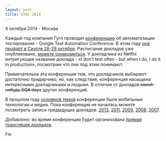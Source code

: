 ```yaml
---
layout: post
title: GTAC 2014
---
```


<p class="meta">4 октября 2014 - Москва</p>

Каждый год компания Гугл проводит [конференцию](https://developers.google.com/google-test-automation-conference/)
об автоматизации тестирования - Google Test Automation Conference.
В этом году [она пройдёт в Сиэтле 28-29 октября](https://developers.google.com/google-test-automation-conference/2014/).
Расписание докладов уже опубликовано, [можете ознакомиться](https://developers.google.com/google-test-automation-conference/2014/schedule).
У докладчика из Netflix интригующее название доклада -
«I don't test often - but when I do, I do it in production»,
посмотрим что они под этим понимают.

Примечательна эта конференция тем, что докладчиков выбирают достаточно придирчиво,
но, как следствие, конференция насыщена интересными докладчиками и людьми.
В отличие от докладов <s>какой-нибудь SQA days</s> других конференций.

В прошлом году [основной темой](https://developers.google.com/google-test-automation-conference/2014/)
конференции были мобильные технологии и медиа. Пока конференция не началась можете
посмотреть записи предыдущих докладов: [2013](https://developers.google.com/google-test-automation-conference/2013/presentations), [2011](http://www.youtube.com/watch?v=X1jWe5rOu3g&list=ECBB2CAFDDBD7B7265),
[2009](http://sites.gtac.biz/gtac09/abstract-bios/presentations/gtac-slides), [2008](http://www.youtube.com/results?search_query=GTAC+2008), [2007](http://www.youtube.com/results?search_query=GTAC+2007).

_Добавлено:_ во время конференции будет организована
[прямая трансляция докладов](https://developers.google.com/google-test-automation-conference/2014/stream).

Fin
